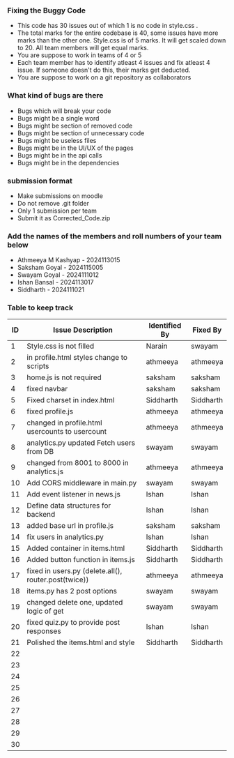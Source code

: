 ### Fixing the Buggy Code

- This code has 30 issues out of which 1 is no code in style.css .
- The total marks for the entire codebase is 40, some issues have more marks than the other one. Style.css is of 5 marks. It will get scaled down to 20. All team members will get equal marks.
- You are suppose to work in teams of 4 or 5
- Each team member has to identify atleast 4 issues and fix atleast 4 issue. If someone doesn't do this, their marks get deducted.
- You are suppose to work on a git repository as collaborators

### What kind of bugs are there

- Bugs which will break your code
- Bugs might be a single word
- Bugs might be section of removed code
- Bugs might be section of unnecessary code
- Bugs might be useless files
- Bugs might be in the UI/UX of the pages
- Bugs might be in the api calls
- Bugs might be in the dependencies

### submission format

- Make submissions on moodle
- Do not remove .git folder
- Only 1 submission per team
- Submit it as Corrected_Code.zip

### Add the names of the members and roll numbers of your team below

- Athmeeya M Kashyap - 2024113015
- Saksham Goyal - 2024115005
- Swayam Goyal - 2024111012
- Ishan Bansal - 2024113017
- Siddharth - 2024111021

### Table to keep track

| ID  | Issue Description                        | Identified By | Fixed By     |
|-----|------------------------------------------|---------------|--------------|
| 1   |Style.css is not filled                   |Narain         |swayam        |
| 2   |in profile.html styles change to scripts  |athmeeya       |athmeeya      |
| 3   |home.js is not required                   |saksham        |saksham       |
| 4   |fixed navbar                              |saksham        |saksham       |
| 5   |Fixed charset in index.html               |Siddharth      |Siddharth     |
| 6   |fixed profile.js                          |athmeeya       |athmeeya      |
| 7   |changed in profile.html usercounts to usercount|athmeeya  |athmeeya      |
| 8   |analytics.py updated Fetch users from DB  |swayam         |swayam        |
| 9   |changed from 8001 to 8000 in analytics.js |athmeeya       |athmeeya      |
| 10  |Add CORS middleware in main.py            |swayam         |swayam        |
| 11  |Add event listener in news.js             |Ishan          |Ishan         |
| 12  |Define data structures for backend        |Ishan          |Ishan         |
| 13  |added base url in profile.js              |saksham        |saksham       |
| 14  |fix users in analytics.py                 |Ishan          |Ishan         |
| 15  |Added container in items.html             |Siddharth      |Siddharth     |
| 16  |Added button function in items.js         |Siddharth      |Siddharth     |
| 17  |fixed in users.py (delete.all(), router.post(twice))|athmeeya|athmeeya   |
| 18  |items.py has 2 post options               |swayam         |swayam        |
| 19  |changed delete one, updated logic of get  |swayam         |swayam        |
| 20  |fixed quiz.py to provide post responses   |Ishan          |Ishan         |
| 21  |Polished the items.html and style         |Siddharth      |Siddharth     |
| 22  |                                          |               |              |
| 23  |                                          |               |              |
| 24  |                                          |               |              |
| 25  |                                          |               |              |
| 26  |                                          |               |              |
| 27  |                                          |               |              |
| 28  |                                          |               |              |
| 29  |                                          |               |              |
| 30  |                                          |               |              |

